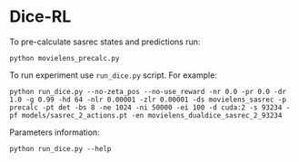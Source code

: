 # Dice-RL

To pre-calculate sasrec states and predictions run:

```
python movielens_precalc.py
```

To run experiment use ```run_dice.py``` script. For example:

```
python run_dice.py --no-zeta_pos --no-use_reward -nr 0.0 -pr 0.0 -dr 1.0 -g 0.99 -hd 64 -nlr 0.00001 -zlr 0.00001 -ds movielens_sasrec -p precalc -pt det -bs 8 -ne 1024 -ni 50000 -ei 100 -d cuda:2 -s 93234 -pf models/sasrec_2_actions.pt -en movielens_dualdice_sasrec_2_93234
```

Parameters information:

```
python run_dice.py --help
```
